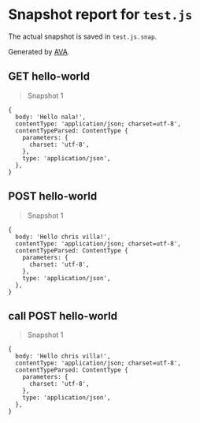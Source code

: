 # Snapshot report for `test.js`

The actual snapshot is saved in `test.js.snap`.

Generated by [AVA](https://ava.li).

## GET hello-world

> Snapshot 1

    {
      body: 'Hello nala!',
      contentType: 'application/json; charset=utf-8',
      contentTypeParsed: ContentType {
        parameters: {
          charset: 'utf-8',
        },
        type: 'application/json',
      },
    }

## POST hello-world

> Snapshot 1

    {
      body: 'Hello chris villa!',
      contentType: 'application/json; charset=utf-8',
      contentTypeParsed: ContentType {
        parameters: {
          charset: 'utf-8',
        },
        type: 'application/json',
      },
    }

## call POST hello-world

> Snapshot 1

    {
      body: 'Hello chris villa!',
      contentType: 'application/json; charset=utf-8',
      contentTypeParsed: ContentType {
        parameters: {
          charset: 'utf-8',
        },
        type: 'application/json',
      },
    }
